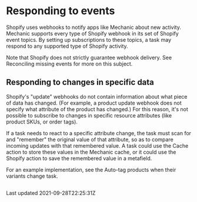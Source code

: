 # Responding to events

Shopify uses webhooks to notify apps like Mechanic about new activity. Mechanic supports every type of Shopify webhook in its set of Shopify event topics. By setting up subscriptions to these topics, a task may respond to any supported type of Shopify activity.

Note that Shopify does not strictly guarantee webhook delivery. See Reconciling missing events for more on this subject.

## Responding to changes in specific data

Shopify's "update" webhooks do not contain information about what piece of data has changed. (For example, a product update webhook does not specify what attribute of the product has changed.) For this reason, it's not possible to subscribe to changes in specific resource attributes (like product SKUs, or order tags).

If a task needs to react to a specific attribute change, the task must scan for and "remember" the original value of that attribute, so as to compare incoming updates with that remembered value. A task could use the Cache action to store these values in the Mechanic cache, or it could use the Shopify action to save the remembered value in a metafield.

For an example implementation, see the Auto-tag products when their variants change task.

## 

Last updated 2021-09-28T22:25:31Z